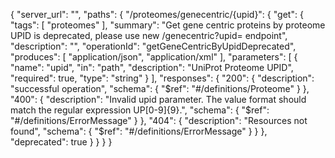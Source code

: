 {
  "server_url": "",
  "paths": {
    "/proteomes/genecentric/{upid}": {
      "get": {
        "tags": [
          "proteomes"
        ],
        "summary": "Get gene centric proteins by proteome UPID is deprecated, please use new /genecentric?upid= endpoint",
        "description": "",
        "operationId": "getGeneCentricByUpidDeprecated",
        "produces": [
          "application/json",
          "application/xml"
        ],
        "parameters": [
          {
            "name": "upid",
            "in": "path",
            "description": "UniProt Proteome UPID",
            "required": true,
            "type": "string"
          }
        ],
        "responses": {
          "200": {
            "description": "successful operation",
            "schema": {
              "$ref": "#/definitions/Proteome"
            }
          },
          "400": {
            "description": "Invalid upid parameter. The value format should match the regular expression UP[0-9]{9}.",
            "schema": {
              "$ref": "#/definitions/ErrorMessage"
            }
          },
          "404": {
            "description": "Resources not found",
            "schema": {
              "$ref": "#/definitions/ErrorMessage"
            }
          }
        },
        "deprecated": true
      }
    }
  }
}